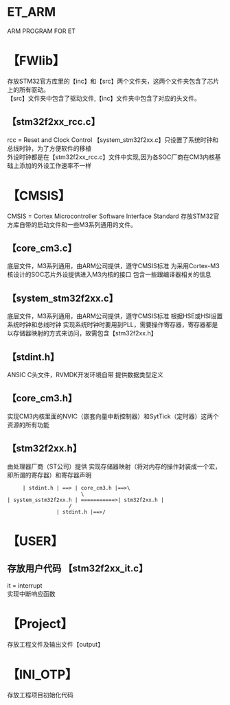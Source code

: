 ET_ARM
=
ARM PROGRAM FOR ET

【FWlib】
=
存放STM32官方库里的【inc】和【src】两个文件夹，这两个文件夹包含了芯片上的所有驱动。  
【src】文件夹中包含了驱动文件,【inc】文件夹中包含了对应的头文件。

【stm32f2xx_rcc.c】
-
rcc = Reset and Clock Control
【system_stm32f2xx.c】只设置了系统时钟和总线时钟，为了方便软件的移植  
外设时钟都是在【stm32f2xx_rcc.c】文件中实现,因为各SOC厂商在CM3内核基础上添加的外设工作速率不一样

【CMSIS】
=
CMSIS = Cortex Microcontroller Software Interface Standard
存放STM32官方库自带的启动文件和一些M3系列通用的文件。

【core_cm3.c】
-
底层文件，M3系列通用，由ARM公司提供，遵守CMSIS标准
为采用Cortex-M3核设计的SOC芯片外设提供进入M3内核的接口
包含一些跟编译器相关的信息

【system_stm32f2xx.c】
-
底层文件，M3系列通用，由ARM公司提供，遵守CMSIS标准
根据HSE或HSI设置系统时钟和总线时钟
实现系统时钟时要用到PLL，需要操作寄存器，寄存器都是以存储器映射的方式来访问，故需包含【stm32f2xx.h】

【stdint.h】
-
ANSIC C头文件，RVMDK开发环境自带
提供数据类型定义

【core_cm3.h】
-
实现CM3内核里面的NVIC（嵌套向量中断控制器）和SytTick（定时器）这两个资源的所有功能

【stm32f2xx.h】
-
由处理器厂商（ST公司）提供
实现存储器映射（将对内存的操作封装成一个宏，即所谓的寄存器）和寄存器声明

	     | stdint.h | ==> | core_cm3.h |==>\  
	     					\
	| system_sstm32f2xx.h | ===========>| stm32f2xx.h |  
						/
			        | stdint.h |==>/  
				

【USER】
=
存放用户代码
【stm32f2xx_it.c】
-
it = interrupt  
实现中断响应函数


【Project】
=
存放工程文件及输出文件【output】



【INI_OTP】
=
存放工程项目初始化代码




